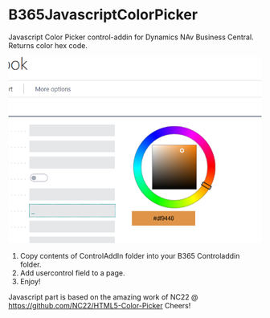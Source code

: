 # B365JavascriptColorPicker
Javascript Color Picker control-addin for Dynamics NAv Business Central. Returns color hex code.

![](ColorPicker/ColorPicker.png)

1. Copy contents of ControlAddIn folder into your B365 Controladdin folder. 
2. Add usercontrol field to a page.
3. Enjoy!

Javascript part is based on the amazing work of NC22 @ https://github.com/NC22/HTML5-Color-Picker
Cheers!
